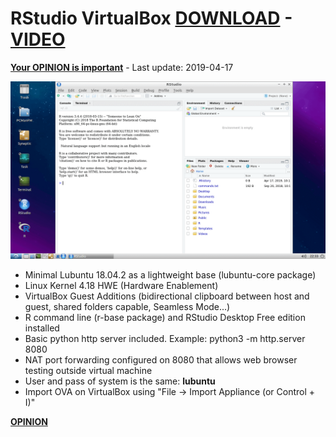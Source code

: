 # RStudio VirtualBox [DOWNLOAD](https://github.com/Virtual-Machines/RStudio-VirtualBox/releases/download/latest/RStudio.ova) - [VIDEO](https://www.youtube.com/watch?v=NB1VzGW8J5w)
[**Your OPINION is important**](https://github.com/Virtual-Machines/RStudio-VirtualBox/issues/1) - Last update: 2019-04-17

![RStudio](https://raw.githubusercontent.com/Virtual-Machines/RStudio-VirtualBox/master/RStudio.png)

- Minimal Lubuntu 18.04.2 as a lightweight base (lubuntu-core package)
- Linux Kernel 4.18 HWE (Hardware Enablement)
- VirtualBox Guest Additions (bidirectional clipboard between host and guest, shared folders capable, Seamless Mode...)
- R command line (r-base package) and RStudio Desktop Free edition installed
- Basic python http server included. Example: python3 -m http.server 8080
- NAT port forwarding configured on 8080 that allows web browser testing outside virtual machine
- User and pass of system is the same: **lubuntu**
- Import OVA on VirtualBox using "File -> Import Appliance (or Control + I)"

[**OPINION**](https://github.com/Virtual-Machines/RStudio-VirtualBox/issues/1)


